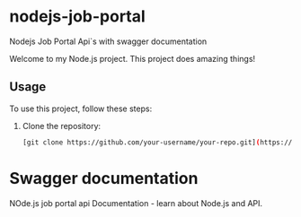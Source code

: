 # nodejs-job-portal

Nodejs Job Portal Api`s with swagger documentation

Welcome to my Node.js project. This project does amazing things!

## Usage

To use this project, follow these steps:

1. Clone the repository:
   ```bash
   [git clone https://github.com/your-username/your-repo.git](https://github.com/Gurdyal006/nodejs-job-portal)
   ```

# Swagger documentation

NOde.js job portal api Documentation - learn about Node.js and API.

